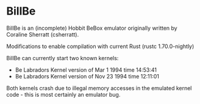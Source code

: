 # BillBe
BillBe is an (incomplete) Hobbit BeBox emulator originally written by Coraline Sherratt (csherratt).

Modifications to enable compilation with current Rust (rustc 1.70.0-nightly)

BillBe can currently start two known kernels:
- Be Labradors Kernel version of Mar  1 1994 time 14:53:41
- Be Labradors Kernel version of Nov 23 1994 time 12:11:01

Both kernels crash due to illegal memory accesses in the emulated kernel code - this is most certainly an emulator bug.
